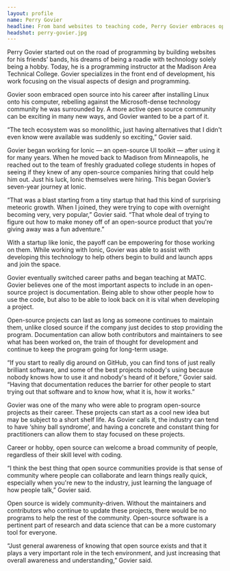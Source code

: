 ```yaml
---
layout: profile
name: Perry Govier
headline: From band websites to teaching code, Perry Govier embraces open-source software
headshot: perry-govier.jpg
--- 
```


Perry Govier started out on the road of programming by building websites for his friends’ bands, his dreams of being a roadie with technology solely being a hobby. Today, he is a programming instructor at the Madison Area Technical College. Govier specializes in the front end of development, his work focusing on the visual aspects of design and programming. 

Govier soon embraced open source into his career after installing Linux onto his computer, rebelling against the Microsoft-dense technology community he was surrounded by. A more active open source community can be exciting in many new ways, and Govier wanted to be a part of it.

“The tech ecosystem was so monolithic, just having alternatives that I didn't even know were available was suddenly so exciting,” Govier said. 

Govier began working for Ionic — an open-source UI toolkit — after using it for many years. When he moved back to Madison from Minneapolis, he reached out to the team of freshly graduated college students in hopes of seeing if they knew of any open-source companies hiring that could help him out. Just his luck, Ionic themselves were hiring. This began Govier’s seven-year journey at Ionic.

“That was a blast starting from a tiny startup that had this kind of surprising meteoric growth. When I joined, they were trying to cope with overnight becoming very, very popular,” Govier said. “That whole deal of trying to figure out how to make money off of an open-source product that you're giving away was a fun adventure.” 

With a startup like Ionic, the payoff can be empowering for those working on them. While working with Ionic, Govier was able to assist with developing this technology to help others begin to build and launch apps and join the space. 

Govier eventually switched career paths and began teaching at MATC. Govier believes one of the most important aspects to include in an open-source project is documentation. Being able to show other people how to use the code, but also to be able to look back on it is vital when developing a project.

Open-source projects can last as long as someone continues to maintain them, unlike closed source if the company just decides to stop providing the program. Documentation can allow both contributors and maintainers to see what has been worked on, the train of thought for development and continue to keep the program going for long-term usage.

“If you start to really dig around on GitHub, you can find tons of just really brilliant software,   and some of the best projects nobody's using because nobody knows how to use it and nobody's heard of it before,” Govier said.  “Having that documentation reduces the barrier for other people to start trying out that software and to know how, what it is, how it works.”

Govier was one of the many who were able to program open-source projects as their career. These projects can start as a cool new idea but may be subject to a short shelf life. As Govier calls it, the industry can tend to have ‘shiny ball syndrome’, and having a concrete and constant thing for practitioners can allow them to stay focused on these projects. 

Career or hobby, open source can welcome a broad community of people, regardless of their skill level with coding. 

“I think the best thing that open source communities provide is that sense of community where people can collaborate and learn things really quick, especially when you're new to the industry, just learning the language of how people talk,” Govier said.

Open source is widely community-driven. Without the maintainers and contributors who continue to update these projects, there would be no programs to help the rest of the community. Open-source software is a pertinent part of research and data science that can be a more customary tool for everyone.

“Just general awareness of knowing that open source exists and that it plays a very important role in the tech environment, and just increasing that overall awareness and understanding,” Govier said.